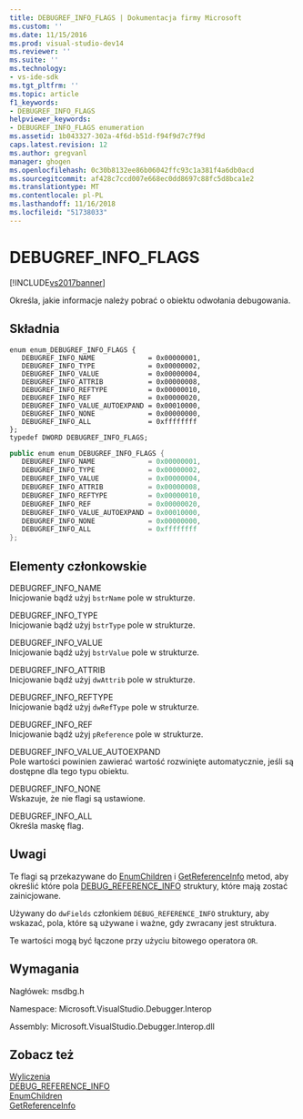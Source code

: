```yaml
---
title: DEBUGREF_INFO_FLAGS | Dokumentacja firmy Microsoft
ms.custom: ''
ms.date: 11/15/2016
ms.prod: visual-studio-dev14
ms.reviewer: ''
ms.suite: ''
ms.technology:
- vs-ide-sdk
ms.tgt_pltfrm: ''
ms.topic: article
f1_keywords:
- DEBUGREF_INFO_FLAGS
helpviewer_keywords:
- DEBUGREF_INFO_FLAGS enumeration
ms.assetid: 1b043327-302a-4f6d-b51d-f94f9d7c7f9d
caps.latest.revision: 12
ms.author: gregvanl
manager: ghogen
ms.openlocfilehash: 0c30b8132ee86b06042ffc93c1a381f4a6db0acd
ms.sourcegitcommit: af428c7ccd007e668ec0dd8697c88fc5d8bca1e2
ms.translationtype: MT
ms.contentlocale: pl-PL
ms.lasthandoff: 11/16/2018
ms.locfileid: "51738033"
---
```

# <a name="debugrefinfoflags"></a>DEBUGREF_INFO_FLAGS
[!INCLUDE[vs2017banner](../../../includes/vs2017banner.md)]

Określa, jakie informacje należy pobrać o obiektu odwołania debugowania.  
  
## <a name="syntax"></a>Składnia  
  
```cpp#  
enum enum_DEBUGREF_INFO_FLAGS {   
   DEBUGREF_INFO_NAME             = 0x00000001,  
   DEBUGREF_INFO_TYPE             = 0x00000002,  
   DEBUGREF_INFO_VALUE            = 0x00000004,  
   DEBUGREF_INFO_ATTRIB           = 0x00000008,  
   DEBUGREF_INFO_REFTYPE          = 0x00000010,  
   DEBUGREF_INFO_REF              = 0x00000020,  
   DEBUGREF_INFO_VALUE_AUTOEXPAND = 0x00010000,  
   DEBUGREF_INFO_NONE             = 0x00000000,  
   DEBUGREF_INFO_ALL              = 0xffffffff  
};  
typedef DWORD DEBUGREF_INFO_FLAGS;  
```  
  
```csharp  
public enum enum_DEBUGREF_INFO_FLAGS {   
   DEBUGREF_INFO_NAME             = 0x00000001,  
   DEBUGREF_INFO_TYPE             = 0x00000002,  
   DEBUGREF_INFO_VALUE            = 0x00000004,  
   DEBUGREF_INFO_ATTRIB           = 0x00000008,  
   DEBUGREF_INFO_REFTYPE          = 0x00000010,  
   DEBUGREF_INFO_REF              = 0x00000020,  
   DEBUGREF_INFO_VALUE_AUTOEXPAND = 0x00010000,  
   DEBUGREF_INFO_NONE             = 0x00000000,  
   DEBUGREF_INFO_ALL              = 0xffffffff  
};  
```  
  
## <a name="members"></a>Elementy członkowskie  
 DEBUGREF_INFO_NAME  
 Inicjowanie bądź użyj `bstrName` pole w strukturze.  
  
 DEBUGREF_INFO_TYPE  
 Inicjowanie bądź użyj `bstrType` pole w strukturze.  
  
 DEBUGREF_INFO_VALUE  
 Inicjowanie bądź użyj `bstrValue` pole w strukturze.  
  
 DEBUGREF_INFO_ATTRIB  
 Inicjowanie bądź użyj `dwAttrib` pole w strukturze.  
  
 DEBUGREF_INFO_REFTYPE  
 Inicjowanie bądź użyj `dwRefType` pole w strukturze.  
  
 DEBUGREF_INFO_REF  
 Inicjowanie bądź użyj `pReference` pole w strukturze.  
  
 DEBUGREF_INFO_VALUE_AUTOEXPAND  
 Pole wartości powinien zawierać wartość rozwinięte automatycznie, jeśli są dostępne dla tego typu obiektu.  
  
 DEBUGREF_INFO_NONE  
 Wskazuje, że nie flagi są ustawione.  
  
 DEBUGREF_INFO_ALL  
 Określa maskę flag.  
  
## <a name="remarks"></a>Uwagi  
 Te flagi są przekazywane do [EnumChildren](../../../extensibility/debugger/reference/idebugreference2-enumchildren.md) i [GetReferenceInfo](../../../extensibility/debugger/reference/idebugreference2-getreferenceinfo.md) metod, aby określić które pola [DEBUG_REFERENCE_INFO](../../../extensibility/debugger/reference/debug-reference-info.md) struktury, które mają zostać zainicjowane.  
  
 Używany do `dwFields` członkiem `DEBUG_REFERENCE_INFO` struktury, aby wskazać, pola, które są używane i ważne, gdy zwracany jest struktura.  
  
 Te wartości mogą być łączone przy użyciu bitowego operatora `OR`.  
  
## <a name="requirements"></a>Wymagania  
 Nagłówek: msdbg.h  
  
 Namespace: Microsoft.VisualStudio.Debugger.Interop  
  
 Assembly: Microsoft.VisualStudio.Debugger.Interop.dll  
  
## <a name="see-also"></a>Zobacz też  
 [Wyliczenia](../../../extensibility/debugger/reference/enumerations-visual-studio-debugging.md)   
 [DEBUG_REFERENCE_INFO](../../../extensibility/debugger/reference/debug-reference-info.md)   
 [EnumChildren](../../../extensibility/debugger/reference/idebugreference2-enumchildren.md)   
 [GetReferenceInfo](../../../extensibility/debugger/reference/idebugreference2-getreferenceinfo.md)


